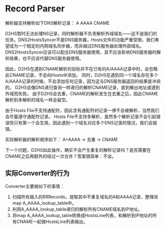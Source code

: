 # Record Parser

解析器支持解析如下DNS解析记录：
A
AAAA
CNAME

D2HS暂时无法处理NS记录，同时解析器不负责解析外域域名——这不是我们的任务。DNS2HostsSyncer不是DNS服务器，Hosts文件的功能严重受限，我们希望成为一个稳定的内网域名同步器，而非越过DNS服务器处理外部域名。DNS2HostsSyncer应该可以配合DNS服务器使用，其不应该影响DNS服务器的解析结果，也不应该代替DNS服务器使用。

因此，D2HS在遇到CNAME解析的目标并不在已有的A/AAAA记录中时，会忽略此CNAME记录，不会向Hosts中添加。
同时，D2HS在遇到同一个域名存在多个A/AAAA记录的时候，不会添加任何记录，因为这与DNS服务器返回的结果是冲突的。
D2HS会像DNS递归查询一样递归的解析CNAME记录，直到解出地址或遇到外域而失败。
由于D2HS会去重，CNAME的解析发生在去重之后，因此CNAME解析到多解析的域名一样会留空。

由于Hosts File不支持通配符，因此含有通配符的记录一律不会被解析，当然我们会尽量遵守通配符记录。
Hosts File不支持多解析，虽然多个解析记录不会引起错误但只有第一个会生效。因此遇到一个域名对应多个DNS记录的情况，我们会报错。

实际解析器的解析顺序如下：
A+AAAA -> 去重 -> CNAME


下一个问题，D2HS如此操作，确实不会产生重复的解析记录吗？是否需要在CNAME之后再额外的经过一次合并？答案很简单：不会。

## 实际Converter的行为

Converter主要做如下的事情：
1. 扫描所有输入的RRRecords，提取其中不重复域名的A和AAAA记录，整理进map A_AAAA_lookup_table中。
2. 利用A_AAAA_lookup_table递归的解析所有CNAME域名到IP地址。
3. 将map A_AAAA_lookup_table转换成HostsLine列表，和解析到IP地址的所有CNAME一起做HostsLine列表输出。
